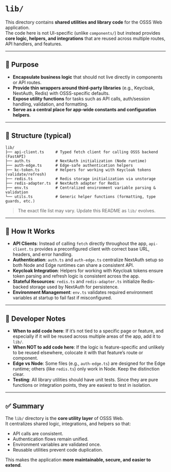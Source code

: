 # `lib/`

This directory contains **shared utilities and library code** for the OSSS Web application.  
The code here is not UI-specific (unlike `components/`) but instead provides **core logic, helpers, and integrations** that are reused across multiple routes, API handlers, and features.

---

## 📌 Purpose

- **Encapsulate business logic** that should not live directly in components or API routes.
- **Provide thin wrappers around third-party libraries** (e.g., Keycloak, NextAuth, Redis) with OSSS-specific defaults.
- **Expose utility functions** for tasks such as API calls, auth/session handling, validation, and formatting.
- **Serve as a central place for app-wide constants and configuration helpers**.

---

## 📂 Structure (typical)

```
lib/
├── api-client.ts     # Typed fetch client for calling OSSS backend (FastAPI)
├── auth.ts           # NextAuth initialization (Node runtime)
├── auth-edge.ts      # Edge-safe authentication helpers
├── kc-token.ts       # Helpers for working with Keycloak tokens (validate/refresh)
├── redis.ts          # Redis storage initialization via unstorage
├── redis-adapter.ts  # NextAuth adapter for Redis
├── env.ts            # Centralized environment variable parsing & validation
└── utils.ts          # Generic helper functions (formatting, type guards, etc.)
```

> The exact file list may vary. Update this README as `lib/` evolves.

---

## 🔑 How It Works

- **API Clients**: Instead of calling `fetch` directly throughout the app, `api-client.ts` provides a preconfigured client with correct base URL, headers, and error handling.
- **Authentication**: `auth.ts` and `auth-edge.ts` centralize NextAuth setup so both Node and Edge runtimes can share a consistent API.
- **Keycloak Integration**: Helpers for working with Keycloak tokens ensure token parsing and refresh logic is consistent across the app.
- **Stateful Resources**: `redis.ts` and `redis-adapter.ts` initialize Redis-backed storage used by NextAuth for persistence.
- **Environment Management**: `env.ts` validates required environment variables at startup to fail fast if misconfigured.

---

## 🚦 Developer Notes

- **When to add code here**: If it’s not tied to a specific page or feature, and especially if it will be reused across multiple areas of the app, add it to `lib/`.
- **When NOT to add code here**: If the logic is feature-specific and unlikely to be reused elsewhere, colocate it with that feature’s route or component.
- **Edge vs Node**: Some files (e.g., `auth-edge.ts`) are designed for the Edge runtime; others (like `redis.ts`) only work in Node. Keep the distinction clear.
- **Testing**: All library utilities should have unit tests. Since they are pure functions or integration points, they are easiest to test in isolation.

---

## ✅ Summary

The `lib/` directory is the **core utility layer** of OSSS Web.  
It centralizes shared logic, integrations, and helpers so that:  

- API calls are consistent.  
- Authentication flows remain unified.  
- Environment variables are validated once.  
- Reusable utilities prevent code duplication.  

This makes the application **more maintainable, secure, and easier to extend**.  
